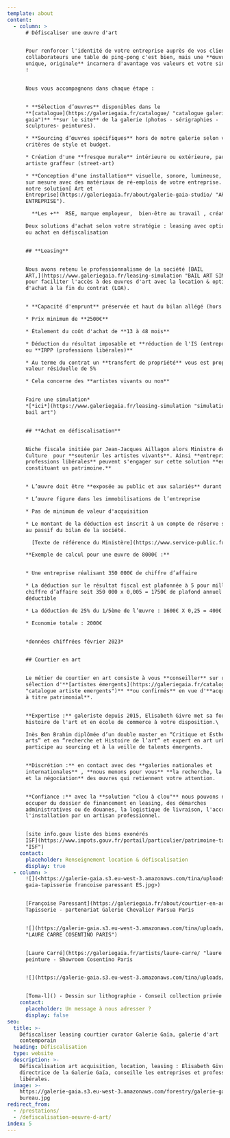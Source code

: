 ```yaml
---
template: about
content:
  - column: >
      # Défiscaliser une œuvre d'art


      Pour renforcer l'identité de votre entreprise auprès de vos clients et
      collaborateurs une table de ping-pong c'est bien, mais une **œuvre d'art
      unique, originale** incarnera d'avantage vos valeurs et votre singularité
      !


      Nous vous accompagnons dans chaque étape :


      * **Sélection d’œuvres** disponibles dans le
      **[catalogue](https://galeriegaia.fr/catalogue/ "catalogue galerie
      gaia")** **sur le site** de la galerie (photos - sérigraphies -
      sculptures- peintures).

      * **Sourcing d’œuvres spécifiques** hors de notre galerie selon vos
      critères de style et budget.

      * Création d'une **fresque murale** intérieure ou extérieure, par un-e
      artiste graffeur (street-art)

      * **Conception d'une installation** visuelle, sonore, lumineuse, mobile
      sur mesure avec des matériaux de ré-emplois de votre entreprise. Voir
      notre solution[ Art et
      Entreprise](https://galeriegaia.fr/about/galerie-gaia-studio/ "ART EN
      ENTREPRISE").

        **Les +**  RSE, marque employeur,  bien-être au travail , créativité

      Deux solutions d'achat selon votre stratégie : leasing avec option d'achat
      ou achat en défiscalisation


      ## **Leasing**


      Nous avons retenu le professionnalisme de la société [BAIL
      ART,](https://www.galeriegaia.fr/leasing-simulation "BAIL ART SIMULATEUR")
      pour faciliter l'accès à des œuvres d'art avec la location & option
      d'achat à la fin du contrat (LOA).


      * **Capacité d'emprunt** préservée et haut du bilan allégé (hors IFRS)

      * Prix minimum de **2500€**

      * Étalement du coût d'achat de **13 à 48 mois**

      * Déduction du résultat imposable et **réduction de l'IS (entreprises)**
      ou **IRPP (professions libérales)**

      * Au terme du contrat un **transfert de propriété** vous est proposé une
      valeur résiduelle de 5%

      * Cela concerne des **artistes vivants ou non**


      Faire une simulation*
      *[*ici*](https://www.galeriegaia.fr/leasing-simulation "simulation leasing
      bail art")


      ## **Achat en défiscalisation**


      Niche fiscale initiée par Jean-Jacques Aillagon alors Ministre de la
      Culture  pour **soutenir les artistes vivants**. Ainsi **entreprises et
      professions libérales** peuvent s'engager sur cette solution **en se
      constituant un patrimoine.**


      * L’œuvre doit être **exposée au public et aux salariés** durant 5 ans

      * L’œuvre figure dans les immobilisations de l’entreprise

      * Pas de minimum de valeur d'acquisition

      * Le montant de la déduction est inscrit à un compte de réserve spéciale
      au passif du bilan de la société.

        [Texte de référence du Ministère](https://www.service-public.fr/professionnels-entreprises/vosdroits/F32914 "Texte officiel") des finances

      **Exemple de calcul pour une œuvre de 8000€ :**


      * Une entreprise réalisant 350 000€ de chiffre d’affaire

      * La déduction sur le résultat fiscal est plafonnée à 5 pour mille du
      chiffre d’affaire soit 350 000 x 0,005 = 1750€ de plafond annuel
      déductible

      * La déduction de 25% du 1/5ème de l’œuvre : 1600€ X 0,25 = 400€

      * Economie totale : 2000€


      *données chiffrées février 2023*


      ## Courtier en art


      Le métier de courtier en art consiste à vous **conseiller** sur une
      sélection d'**[artistes émergents](https://galeriegaia.fr/catalogue/
      "catalogue artiste emergents")** **ou confirmés** en vue d'**acquisitions
      à titre patrimonial**.


      **Expertise :** galeriste depuis 2015, Elisabeth Givre met sa formation en
      histoire de l'art et en école de commerce à votre disposition.\

      Inès Ben Brahim diplômée d’un double master en “Critique et Esthétique des
      arts” et en “recherche et Histoire de l’art” et expert en art urbain
      participe au sourcing et à la veille de talents émergents.


      **Discrétion :** en contact avec des **galeries nationales et
      internationales** , **nous menons pour vous** **la recherche, la sélection
      et la négociation** des œuvres qui retiennent votre attention.


      **Confiance :** avec la **solution "clou à clou"** nous pouvons nous
      occuper du dossier de financement en leasing, des démarches
      administratives ou de douanes, la logistique de livraison, l'accrochage et
      l'installation par un artisan professionnel.


      [site info.gouv liste des biens exonérés
      ISF](https://www.impots.gouv.fr/portail/particulier/patrimoine-taxable-lisf
      "ISF")
    contact:
      placeholder: Renseignement location & défiscalisation
      display: true
  - column: >
      ![](<https://galerie-gaia.s3.eu-west-3.amazonaws.com/tina/uploads/paressant-francoise/galerie
      gaia-tapisserie francoise paressant ES.jpg>)


      [Françoise Paressant](https://galeriegaia.fr/about/courtier-en-art/) -
      Tapisserie - partenariat Galerie Chevalier Parsua Paris


      ![](https://galerie-gaia.s3.eu-west-3.amazonaws.com/tina/uploads/carre-laure/galerie-gaia-cosentino-laure-carre-rose.jpg
      "LAURE CARRE COSENTINO PARIS")


      [Laure Carré](https://galeriegaia.fr/artists/laure-carre/ "laure carré") -
      peinture - Showroom Cosentino Paris


      ![](https://galerie-gaia.s3.eu-west-3.amazonaws.com/tina/uploads/en-situation-chez-ms.jpg)


      [Toma-l]() - Dessin sur lithographie - Conseil collection privée
    contact:
      placeholder: Un message à nous adresser ?
      display: false
seo:
  title: >-
    Défiscaliser leasing courtier curator Galerie Gaïa, galerie d'art
    contemporain
  heading: Défiscalisation
  type: website
  description: >-
    Défiscalisation art acquisition, location, leasing : Elisabeth Givre,
    directrice de la Galerie Gaïa, conseille les entreprises et professions
    libérales.
  image: >-
    https://galerie-gaia.s3.eu-west-3.amazonaws.com/forestry/galerie-gaia-nantes-amenagement
    bureau.jpg
redirect_from:
  - /prestations/
  - /defiscalisation-oeuvre-d-art/
index: 5
---
```



